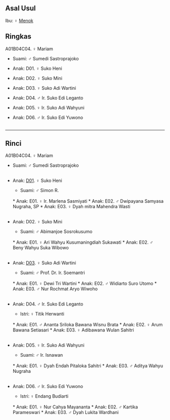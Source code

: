 ## Asal Usul

Ibu: ♀ [Menok][up] 

## Ringkas

A01B04C04. ♀ Mariam
	<br/>

*	Suami: ♂ Sumedi Sastroprajoko
	<br/>

*	Anak: D01. ♀ Suko Heni 
*	Anak: D02. ♀ Suko Mini
*	Anak: D03. ♀ Suko Adi Wartini
*	Anak: D04. ♂ Ir. Suko Edi Leganto
*	Anak: D05. ♀ Ir. Suko Adi Wahyuni
*	Anak: D06. ♂ Ir. Suko Edi Yuwono
	<br/><br/>

-- -- --

## Rinci

A01B04C04. ♀ Mariam
	<br/>

*	Suami: ♂ Sumedi Sastroprajoko
	<br/><br/>

*	Anak: [D01][A01B04C04D01]. ♀ Suko Heni 
	*	Suami: ♂ Simon R.
	<br/>
	*	Anak: E01. ♀ Ir. Marlena Sasmiyati
	*	Anak: E02. ♂ Dwipayana Samyasa Nugraha, SP
	*	Anak: E03. ♀ Dyah mitra Mahendra Wasti
	<br/><br/>

*	Anak: D02. ♀ Suko Mini
	*	Suami: ♂ Abimanjoe Sosrokusumo
	<br/>
	*	Anak: E01. ♀ Ari Wahyu Kusumaningdiah Sukawati
	*	Anak: E02. ♂ Beny Wahyu Suka Wibowo
	<br/><br/>

*	Anak: [D03][A01B04C04D03]. ♀ Suko Adi Wartini
	*	Suami: ♂ Prof. Dr. Ir. Soemantri
	<br/>
	*	Anak: E01. ♀ Dewi Tri Wartini
	*	Anak: E02. ♂ Widiarto Suro Utomo
	*	Anak: E03. ♂ Nur Rochmat Aryo Wiwoho
	<br/><br/>

*	Anak: D04. ♂ Ir. Suko Edi Leganto
	*	Istri: ♀ Titik Herwanti
	<br/>
	*	Anak: E01. ♂ Ananta Sriloka Bawana Wisnu Brata
	*	Anak: E02. ♀ Arum Bawana Setiasari
	*	Anak: E03. ♀ Adibawana Wulan Sahitri
	<br/><br/>

*	Anak: D05. ♀ Ir. Suko Adi Wahyuni
	*	Suami: ♂ Ir. Isnawan
	<br/>
	*	Anak: E01. ♀ Dyah Endah Pitaloka Sahitri
	*	Anak: E03. ♂ Aditya Wahyu Nugraha
	<br/><br/>

*	Anak: D06. ♂ Ir. Suko Edi Yuwono
	*	Istri: ♀ Endang Budiarti
	<br/>
	*	Anak: E01. ♀ Nur Cahya Mayananta
	*	Anak: E02. ♂ Kartika Parameswari
	*	Anak: E03. ♂ Dyah Lukita Wardhani
	<br/><br/>

[up]: https://github.com/epsi-rns/gitodipuro/blob/master/tree/A01/B04.md

[A01B04C04D01]: https://github.com/epsi-rns/gitodipuro/blob/master/tree/A01/B04/C04/D01.md
[A01B04C04D03]: https://github.com/epsi-rns/gitodipuro/blob/master/tree/A01/B04/C04/D03.md
